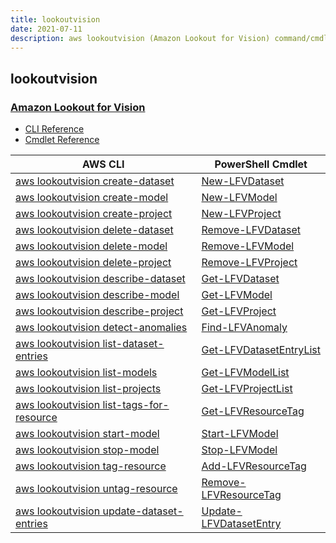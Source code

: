 ```yaml
---
title: lookoutvision
date: 2021-07-11
description: aws lookoutvision (Amazon Lookout for Vision) command/cmdlet list.
---
```


## lookoutvision

### [Amazon Lookout for Vision](https://aws.amazon.com/lookout-for-vision/)

* [CLI Reference](https://docs.aws.amazon.com/cli/latest/reference/lookoutvision/index.html)
* [Cmdlet Reference](https://docs.aws.amazon.com/powershell/latest/reference/items/LookoutforVision_cmdlets.html)

|AWS CLI|PowerShell Cmdlet|
|----|----|
|[aws lookoutvision create-dataset](https://docs.aws.amazon.com/cli/latest/reference/lookoutvision/create-dataset.html)|[New-LFVDataset](https://docs.aws.amazon.com/powershell/latest/reference/items/New-LFVDataset.html)|
|[aws lookoutvision create-model](https://docs.aws.amazon.com/cli/latest/reference/lookoutvision/create-model.html)|[New-LFVModel](https://docs.aws.amazon.com/powershell/latest/reference/items/New-LFVModel.html)|
|[aws lookoutvision create-project](https://docs.aws.amazon.com/cli/latest/reference/lookoutvision/create-project.html)|[New-LFVProject](https://docs.aws.amazon.com/powershell/latest/reference/items/New-LFVProject.html)|
|[aws lookoutvision delete-dataset](https://docs.aws.amazon.com/cli/latest/reference/lookoutvision/delete-dataset.html)|[Remove-LFVDataset](https://docs.aws.amazon.com/powershell/latest/reference/items/Remove-LFVDataset.html)|
|[aws lookoutvision delete-model](https://docs.aws.amazon.com/cli/latest/reference/lookoutvision/delete-model.html)|[Remove-LFVModel](https://docs.aws.amazon.com/powershell/latest/reference/items/Remove-LFVModel.html)|
|[aws lookoutvision delete-project](https://docs.aws.amazon.com/cli/latest/reference/lookoutvision/delete-project.html)|[Remove-LFVProject](https://docs.aws.amazon.com/powershell/latest/reference/items/Remove-LFVProject.html)|
|[aws lookoutvision describe-dataset](https://docs.aws.amazon.com/cli/latest/reference/lookoutvision/describe-dataset.html)|[Get-LFVDataset](https://docs.aws.amazon.com/powershell/latest/reference/items/Get-LFVDataset.html)|
|[aws lookoutvision describe-model](https://docs.aws.amazon.com/cli/latest/reference/lookoutvision/describe-model.html)|[Get-LFVModel](https://docs.aws.amazon.com/powershell/latest/reference/items/Get-LFVModel.html)|
|[aws lookoutvision describe-project](https://docs.aws.amazon.com/cli/latest/reference/lookoutvision/describe-project.html)|[Get-LFVProject](https://docs.aws.amazon.com/powershell/latest/reference/items/Get-LFVProject.html)|
|[aws lookoutvision detect-anomalies](https://docs.aws.amazon.com/cli/latest/reference/lookoutvision/detect-anomalies.html)|[Find-LFVAnomaly](https://docs.aws.amazon.com/powershell/latest/reference/items/Find-LFVAnomaly.html)|
|[aws lookoutvision list-dataset-entries](https://docs.aws.amazon.com/cli/latest/reference/lookoutvision/list-dataset-entries.html)|[Get-LFVDatasetEntryList](https://docs.aws.amazon.com/powershell/latest/reference/items/Get-LFVDatasetEntryList.html)|
|[aws lookoutvision list-models](https://docs.aws.amazon.com/cli/latest/reference/lookoutvision/list-models.html)|[Get-LFVModelList](https://docs.aws.amazon.com/powershell/latest/reference/items/Get-LFVModelList.html)|
|[aws lookoutvision list-projects](https://docs.aws.amazon.com/cli/latest/reference/lookoutvision/list-projects.html)|[Get-LFVProjectList](https://docs.aws.amazon.com/powershell/latest/reference/items/Get-LFVProjectList.html)|
|[aws lookoutvision list-tags-for-resource](https://docs.aws.amazon.com/cli/latest/reference/lookoutvision/list-tags-for-resource.html)|[Get-LFVResourceTag](https://docs.aws.amazon.com/powershell/latest/reference/items/Get-LFVResourceTag.html)|
|[aws lookoutvision start-model](https://docs.aws.amazon.com/cli/latest/reference/lookoutvision/start-model.html)|[Start-LFVModel](https://docs.aws.amazon.com/powershell/latest/reference/items/Start-LFVModel.html)|
|[aws lookoutvision stop-model](https://docs.aws.amazon.com/cli/latest/reference/lookoutvision/stop-model.html)|[Stop-LFVModel](https://docs.aws.amazon.com/powershell/latest/reference/items/Stop-LFVModel.html)|
|[aws lookoutvision tag-resource](https://docs.aws.amazon.com/cli/latest/reference/lookoutvision/tag-resource.html)|[Add-LFVResourceTag](https://docs.aws.amazon.com/powershell/latest/reference/items/Add-LFVResourceTag.html)|
|[aws lookoutvision untag-resource](https://docs.aws.amazon.com/cli/latest/reference/lookoutvision/untag-resource.html)|[Remove-LFVResourceTag](https://docs.aws.amazon.com/powershell/latest/reference/items/Remove-LFVResourceTag.html)|
|[aws lookoutvision update-dataset-entries](https://docs.aws.amazon.com/cli/latest/reference/lookoutvision/update-dataset-entries.html)|[Update-LFVDatasetEntry](https://docs.aws.amazon.com/powershell/latest/reference/items/Update-LFVDatasetEntry.html)|

